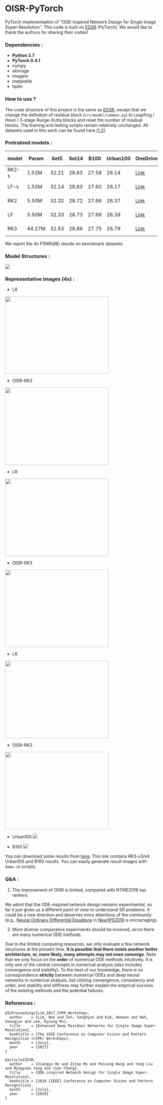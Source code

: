 # OISR-PyTorch
PyTorch implementation of "ODE-inspired Network Design for Single Image Super-Resolution". This code is built on [EDSR](https://github.com/thstkdgus35/EDSR-PyTorch) (PyTorch). We would like to thank the authors for sharing their codes!

### Dependencies :
* **Python 3.7**
* **PyTorch 0.4.1**
* numpy
* skimage
* imageio
* matplotlib
* tqdm

### How to use ?
The code structure of this project is the same as [EDSR](https://github.com/thstkdgus35/EDSR-PyTorch), except that we change the definition of residual block (`src/model/common.py`) to Leapfrog / Heun / 3-stage Runge-Kutta blocks and reset the number of residual blocks. The training and testing scripts remain relatively unchanged. All datasets used in this work can be found here \[[1](https://cv.snu.ac.kr/research/EDSR/benchmark.tar),[2](https://cv.snu.ac.kr/research/EDSR/DIV2K.tar)\].

### Pretrained models :
model | Param | Set5 | Set14 | B100 | Urban100 | OneDrive | Baidu Pan
------------ | ------------- | ------------- | ------------- | ------------- | ------------- | ------------- | -------------
RK2-s | 1.52M | 32.21 | 28.63 | 27.58 | 26.14 | [Link](https://1drv.ms/u/s!Av1MQK8mV3J8gnNxeXiDCYfijePQ) | [Link](https://pan.baidu.com/s/1DFr5Pr5E3Pw9cf6q-Y0XYg) (u26w)  
LF-s | 1.52M | 32.14 | 28.63 | 27.60 | 26.17 | [Link](https://1drv.ms/u/s!Av1MQK8mV3J8gnbrjMgwSd1E7Dow) | [Link](https://pan.baidu.com/s/15CL-tjoUaJDhL514CR0kiA) (b971)
RK2 | 5.50M | 32.32 | 28.72 | 27.66 | 26.37 | [Link](https://1drv.ms/u/s!Av1MQK8mV3J8gnURfxj_gsAizHCD) | [Link](https://pan.baidu.com/s/1CrmdsURJw0jfQIw3UqqF0w) (88f7)
LF | 5.50M | 32.33 | 28.73 | 27.66 | 26.38 | [Link](https://1drv.ms/u/s!Av1MQK8mV3J8gnTmRQ8d6wVJtp5Z) | [Link](https://pan.baidu.com/s/16aAVOXAQhCwHM5yhIzxing) (19qt)
RK3 | 44.27M | 32.53 | 28.86 | 27.75 | 26.79 | [Link](https://1drv.ms/u/s!Av1MQK8mV3J8gndKfnbNbY0ydkVx) | [Link](https://pan.baidu.com/s/1-rkXZsQTfp0g7nGB4hSzow) (xc1h)

We report the 4x PSNR(dB) results on benckmark datasets.

### Model Structures :
![](./img/ODE.png)

### Representative images (4x) :
* LR
<img src="./img/LR_1.png" width="341" height="255" />

* OISR-RK3
<img src="./img/RK3_1.png" width="341" height="255" />

* LR
<img src="./img/LR_2.png" width="341" height="255" />

* OISR-RK3
<img src="./img/RK3_2.png" width="341" height="255" />

* LR
<img src="./img/LR_3.png" width="341" height="255" />

* OISR-RK3
<img src="./img/RK3_3.png" width="341" height="255" />

* Urban100
![](./img/Urban100.png)

* B100
![](./img/B100.png)

You can download some results from [here](https://1drv.ms/u/s!Av1MQK8mV3J8gng54ftWgdCT1i7C). This link contains RK3-x3/x4 Urban100 and B100 results. You can easily generate result images with `demo.sh` scripts.

### Q&A :
1. The improvement of OISR is limited, compared with NTIRE2018 top rankers.

We admit that the ODE-inspired network design remains experimental, so far it just gives us a different point of view to understand SR problems. It could be a new direction and deserves more attentions of the community (e.g., [Neural Ordinary Differential Equations](https://arxiv.org/abs/1806.07366) in [NeurIPS2018](https://neurips.cc/Conferences/2018/Awards) is encouraging).

2. More diverse comparative experiments should be involved, since there are many numerical ODE methods.

Due to the limited computing resources, we only evaluate a few network structures at the present time. **It is possible that there exists another better architecture, or, more likely, many attempts may not even converge**. Note that we only focus on the **order** of numerical ODE methods intuitively. It is only one of the central concepts in numerical analysis (also includes convergence and stability). To the best of our knowledge, there is no correspondence **strictly** between numerical ODEs and deep neural networks in numerical analysis, but utlizing convergence, consistency and order, and stability and stiffness may further explain the emprical success of the existing methods and the potential failures.  


### References : 
```
@InProceedings{Lim_2017_CVPR_Workshops,
  author    = {Lim, Bee and Son, Sanghyun and Kim, Heewon and Nah, Seungjun and Lee, Kyoung Mu},
  title     = {Enhanced Deep Residual Networks for Single Image Super-Resolution},
  booktitle = {The IEEE Conference on Computer Vision and Pattern Recognition (CVPR) Workshops},
  month     = {July},
  year      = {2017}
}

@article{OISR,
  author    = {Xiangyu He and Zitao Mo and Peisong Wang and Yang Liu and Mingyuan Yang and Jian Cheng},
  title     = {ODE-inspired Network Design for Single Image Super-Resolution},
  booktitle = {2019 {IEEE} Conference on Computer Vision and Pattern Recognition},
  month     = {July},
  year      = {2019}
}
```
